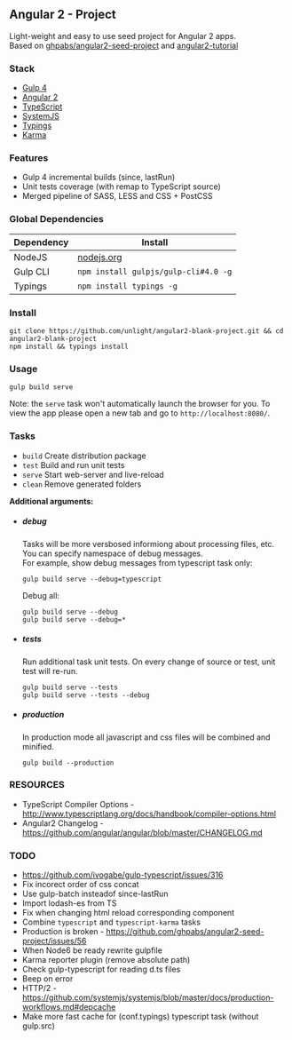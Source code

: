 ## Angular 2 - Project
Light-weight and easy to use seed project for Angular 2 apps.  
Based on [ghpabs/angular2-seed-project](https://github.com/ghpabs/angular2-seed-project) and [angular2-tutorial](https://github.com/mraible/angular2-tutorial)

### Stack
- [Gulp 4](http://gulpjs.com/)
- [Angular 2](https://angular.io/)
- [TypeScript](http://www.typescriptlang.org/)
- [SystemJS](https://github.com/systemjs/systemjs)
- [Typings](https://github.com/typings/typings)
- [Karma](http://karma-runner.github.io/)

### Features
- Gulp 4 incremental builds (since, lastRun)
- Unit tests coverage (with remap to TypeScript source)
- Merged pipeline of SASS, LESS and CSS + PostCSS

### Global Dependencies

| Dependency | Install                               |
| ---------- | ------------------------------------- |
| NodeJS     | [nodejs.org](http://nodejs.org/)        |
| Gulp CLI   | `npm install gulpjs/gulp-cli#4.0 -g`  |
| Typings    | `npm install typings -g`              |

### Install
```
git clone https://github.com/unlight/angular2-blank-project.git && cd angular2-blank-project
npm install && typings install
```

### Usage
```
gulp build serve
```
Note: the `serve` task won't automatically launch the browser for you.
To view the app please open a new tab and go to `http://localhost:8080/`.

### Tasks
- `build` Create distribution package
- `test`  Build and run unit tests
- `serve` Start web-server and live-reload
- `clean` Remove generated folders

**Additional arguments:**

* ##### debug
  Tasks will be more versbosed informiong about processing files, etc. You can specify namespace of debug messages.  
  For example, show debug messages from typescript task only:
  ```
  gulp build serve --debug=typescript
  ```
  Debug all:
  ```
  gulp build serve --debug
  gulp build serve --debug=*
  ```

* ##### tests
  Run additional task unit tests. On every change of source or test, unit test will re-run.
  ```
  gulp build serve --tests
  gulp build serve --tests --debug 
  ```

* ##### production
  In production mode all javascript and css files will be combined and minified.
  ```
  gulp build --production
  ```

### RESOURCES
* TypeScript Compiler Options - http://www.typescriptlang.org/docs/handbook/compiler-options.html
* Angular2 Changelog - https://github.com/angular/angular/blob/master/CHANGELOG.md

### TODO

* https://github.com/ivogabe/gulp-typescript/issues/316
* Fix incorect order of css concat
* Use gulp-batch insteadof since-lastRun
* Import lodash-es from TS
* Fix when changing html reload corresponding component
* Combine `typescript` and `typescript-karma` tasks
* Production is broken - https://github.com/ghpabs/angular2-seed-project/issues/56
* When Node6 be ready rewrite gulpfile
* Karma reporter plugin (remove absolute path)
* Check gulp-typescript for reading d.ts files
* Beep on error
* HTTP/2 - https://github.com/systemjs/systemjs/blob/master/docs/production-workflows.md#depcache
* Make more fast cache for (conf.typings) typescript task (without gulp.src)